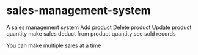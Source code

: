 # sales-management-system
A sales management system 
Add product 
Delete product
Update product quantity
make sales
deduct from product quantity 
see sold records

You can make multiple sales at a time

